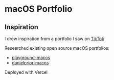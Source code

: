 # macOS Portfolio

## Inspiration
I drew inspiration from a portfolio I saw on [TikTok](https://www.tiktok.com/t/ZP8BkgYnk/) 

Researched existing open source macOS portfolios:  
- [playground-macos](https://github.com/Renovamen/playground-macos)
- [danielprior-macos](https://github.com/daprior/danielprior-macos/)

Deployed with Vercel
